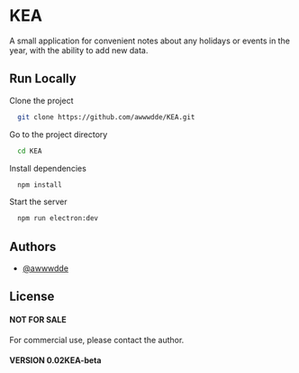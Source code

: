 # KEA 
А small application for convenient notes about any holidays or events in the year, with the ability to add new data.

## Run Locally

Clone the project

```bash
  git clone https://github.com/awwwdde/KEA.git
```

Go to the project directory

```bash
  cd KEA
```

Install dependencies

```bash
  npm install
```

Start the server

```bash
  npm run electron:dev
```

## Authors

- [@awwwdde](https://www.github.com/awwwdde)

## License

#### NOT FOR SALE  
 For commercial use, please contact the author.

#### VERSION 0.02KEA-beta



